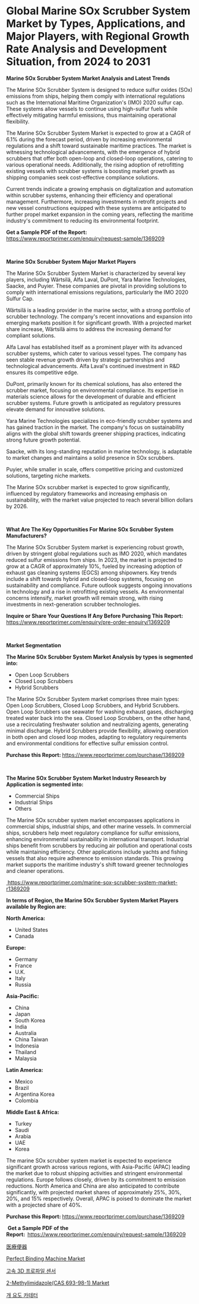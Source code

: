 <p><h1>Global Marine SOx Scrubber System Market by Types, Applications, and Major Players, with Regional Growth Rate Analysis and Development Situation, from 2024 to 2031</h1></p><p><strong>Marine SOx Scrubber System Market Analysis and Latest Trends</strong></p>
<p><p>The Marine SOx Scrubber System is designed to reduce sulfur oxides (SOx) emissions from ships, helping them comply with international regulations such as the International Maritime Organization's (IMO) 2020 sulfur cap. These systems allow vessels to continue using high-sulfur fuels while effectively mitigating harmful emissions, thus maintaining operational flexibility. </p><p>The Marine SOx Scrubber System Market is expected to grow at a CAGR of 6.1% during the forecast period, driven by increasing environmental regulations and a shift toward sustainable maritime practices. The market is witnessing technological advancements, with the emergence of hybrid scrubbers that offer both open-loop and closed-loop operations, catering to various operational needs. Additionally, the rising adoption of retrofitting existing vessels with scrubber systems is boosting market growth as shipping companies seek cost-effective compliance solutions. </p><p>Current trends indicate a growing emphasis on digitalization and automation within scrubber systems, enhancing their efficiency and operational management. Furthermore, increasing investments in retrofit projects and new vessel constructions equipped with these systems are anticipated to further propel market expansion in the coming years, reflecting the maritime industry's commitment to reducing its environmental footprint.</p></p>
<p><strong>Get a Sample PDF of the Report:&nbsp;</strong> <a href="https://www.reportprimer.com/enquiry/request-sample/1369209">https://www.reportprimer.com/enquiry/request-sample/1369209</a></p>
<p>&nbsp;</p>
<p><strong>Marine SOx Scrubber System Major Market Players</strong></p>
<p><p>The Marine SOx Scrubber System Market is characterized by several key players, including Wärtsilä, Alfa Laval, DuPont, Yara Marine Technologies, Saacke, and Puyier. These companies are pivotal in providing solutions to comply with international emissions regulations, particularly the IMO 2020 Sulfur Cap.</p><p>Wärtsilä is a leading provider in the marine sector, with a strong portfolio of scrubber technology. The company's recent innovations and expansion into emerging markets position it for significant growth. With a projected market share increase, Wärtsilä aims to address the increasing demand for compliant solutions.</p><p>Alfa Laval has established itself as a prominent player with its advanced scrubber systems, which cater to various vessel types. The company has seen stable revenue growth driven by strategic partnerships and technological advancements. Alfa Laval's continued investment in R&D ensures its competitive edge.</p><p>DuPont, primarily known for its chemical solutions, has also entered the scrubber market, focusing on environmental compliance. Its expertise in materials science allows for the development of durable and efficient scrubber systems. Future growth is anticipated as regulatory pressures elevate demand for innovative solutions.</p><p>Yara Marine Technologies specializes in eco-friendly scrubber systems and has gained traction in the market. The company's focus on sustainability aligns with the global shift towards greener shipping practices, indicating strong future growth potential.</p><p>Saacke, with its long-standing reputation in marine technology, is adaptable to market changes and maintains a solid presence in SOx scrubbers.</p><p>Puyier, while smaller in scale, offers competitive pricing and customized solutions, targeting niche markets.</p><p>The Marine SOx scrubber market is expected to grow significantly, influenced by regulatory frameworks and increasing emphasis on sustainability, with the market value projected to reach several billion dollars by 2026.</p></p>
<p>&nbsp;</p>
<p><strong>What Are The Key Opportunities For Marine SOx Scrubber System Manufacturers?</strong></p>
<p><p>The Marine SOx Scrubber System market is experiencing robust growth, driven by stringent global regulations such as IMO 2020, which mandates reduced sulfur emissions from ships. In 2023, the market is projected to grow at a CAGR of approximately 10%, fueled by increasing adoption of exhaust gas cleaning systems (EGCS) among shipowners. Key trends include a shift towards hybrid and closed-loop systems, focusing on sustainability and compliance. Future outlook suggests ongoing innovations in technology and a rise in retrofitting existing vessels. As environmental concerns intensify, market growth will remain strong, with rising investments in next-generation scrubber technologies.</p></p>
<p><strong>Inquire or Share Your Questions If Any Before Purchasing This Report:</strong> <a href="https://www.reportprimer.com/enquiry/pre-order-enquiry/1369209">https://www.reportprimer.com/enquiry/pre-order-enquiry/1369209</a></p>
<p>&nbsp;</p>
<p><strong>Market Segmentation</strong></p>
<p><strong>The Marine SOx Scrubber System Market Analysis by types is segmented into:</strong></p>
<p><ul><li>Open Loop Scrubbers</li><li>Closed Loop Scrubbers</li><li>Hybrid Scrubbers</li></ul></p>
<p><p>The Marine SOx Scrubber System market comprises three main types: Open Loop Scrubbers, Closed Loop Scrubbers, and Hybrid Scrubbers. Open Loop Scrubbers use seawater for washing exhaust gases, discharging treated water back into the sea. Closed Loop Scrubbers, on the other hand, use a recirculating freshwater solution and neutralizing agents, generating minimal discharge. Hybrid Scrubbers provide flexibility, allowing operation in both open and closed loop modes, adapting to regulatory requirements and environmental conditions for effective sulfur emission control.</p></p>
<p><strong>Purchase this Report:&nbsp;</strong><a href="https://www.reportprimer.com/purchase/1369209">https://www.reportprimer.com/purchase/1369209</a></p>
<p>&nbsp;</p>
<p><strong>The Marine SOx Scrubber System Market Industry Research by Application is segmented into:</strong></p>
<p><ul><li>Commercial Ships</li><li>Industrial Ships</li><li>Others</li></ul></p>
<p><p>The Marine SOx scrubber system market encompasses applications in commercial ships, industrial ships, and other marine vessels. In commercial ships, scrubbers help meet regulatory compliance for sulfur emissions, enhancing environmental sustainability in international transport. Industrial ships benefit from scrubbers by reducing air pollution and operational costs while maintaining efficiency. Other applications include yachts and fishing vessels that also require adherence to emission standards. This growing market supports the maritime industry's shift toward greener technologies and cleaner operations.</p></p>
<p><a href="https://www.reportprimer.com/marine-sox-scrubber-system-market-r1369209">&nbsp;https://www.reportprimer.com/marine-sox-scrubber-system-market-r1369209</a></p>
<p><strong>In terms of Region, the Marine SOx Scrubber System Market Players available by Region are:</strong></p>
<p>
    <p> <strong> North America: </strong>
        <ul>
            <li>United States</li>
            <li>Canada</li>
        </ul>
        </p> 
    <p> <strong> Europe: </strong>
        <ul>
            <li>Germany</li>
            <li>France</li>
            <li>U.K.</li>
            <li>Italy</li>
            <li>Russia</li>
        </ul>
        </p> 
    <p> <strong> Asia-Pacific: </strong>
        <ul>
            <li>China</li>
            <li>Japan</li>
            <li>South Korea</li>
            <li>India</li>
            <li>Australia</li>
            <li>China Taiwan</li>
            <li>Indonesia</li>
            <li>Thailand</li>
            <li>Malaysia</li>
        </ul>
        </p> 
    <p> <strong> Latin America: </strong>
        <ul>
            <li>Mexico</li>
            <li>Brazil</li>
            <li>Argentina Korea</li>
            <li>Colombia</li>
        </ul>
        </p> 
    <p> <strong> Middle East & Africa: </strong>
        <ul>
            <li>Turkey</li>
            <li>Saudi</li>
            <li>Arabia</li>
            <li>UAE</li>
            <li>Korea</li>
        </ul>
    </p>
    </p>
<p><p>The marine SOx scrubber system market is expected to experience significant growth across various regions, with Asia-Pacific (APAC) leading the market due to robust shipping activities and stringent environmental regulations. Europe follows closely, driven by its commitment to emission reductions. North America and China are also anticipated to contribute significantly, with projected market shares of approximately 25%, 30%, 20%, and 15% respectively. Overall, APAC is poised to dominate the market with a projected share of 40%.</p></p>
<p><strong>Purchase this Report: </strong><a href="https://www.reportprimer.com/purchase/1369209">https://www.reportprimer.com/purchase/1369209</a></p>
<p>&nbsp;<strong>Get a Sample PDF of the Report:&nbsp;&nbsp;</strong><a href="https://www.reportprimer.com/enquiry/request-sample/1369209">https://www.reportprimer.com/enquiry/request-sample/1369209</a></p>
<p><strong></strong></p>
<p><p><a href="https://medium.com/@eduardokirlin2023/%E5%8C%BB%E7%99%82%E7%94%A8%E3%83%88%E3%82%A4%E3%83%AC%E5%B8%82%E5%A0%B4%E3%81%AE%E8%A6%8F%E6%A8%A1-%E6%88%90%E9%95%B7-%E6%A5%AD%E7%95%8C%E5%88%86%E6%9E%90-%E5%B8%82%E5%A0%B4%E3%82%BB%E3%82%B0%E3%83%A1%E3%83%B3%E3%83%86%E3%83%BC%E3%82%B7%E3%83%A7%E3%83%B3%E3%81%8A%E3%82%88%E3%81%B3%E5%9C%B0%E5%9F%9F%E5%88%A5%E3%81%AE%E3%82%A4%E3%83%B3%E3%82%B5%E3%82%A4%E3%83%88-2031%E5%B9%B4%E3%81%BE%E3%81%A7%E3%81%AE%E4%BA%88%E6%B8%AC-f08abacceeb5">医療便器</a></p><p><a href="https://www.linkedin.com/pulse/global-perfect-binding-machine-market-exploring-share-trends-ckxpf?trackingId=moUl%2BS6jS06Uc72jFD8cLw%3D%3D">Perfect Binding Machine Market</a></p><p><a href="https://medium.com/@caoimheohagan96/%EA%B3%A0%EC%86%8D-3d-%ED%94%84%EB%A1%9C%ED%8C%8C%EC%9D%BC-%EC%84%BC%EC%84%9C-%EC%8B%9C%EC%9E%A5-%EA%B0%9C%EC%9A%94-2024%EB%85%84%EB%B6%80%ED%84%B0-2031%EB%85%84%EA%B9%8C%EC%A7%80%EC%9D%98-%EA%B8%80%EB%A1%9C%EB%B2%8C-%EC%8B%9C%EC%9E%A5-%EB%8F%99%ED%96%A5-%EB%B0%8F-%ED%96%A5%ED%9B%84-%EC%A0%84%EB%A7%9D-9840cf4a2102">고속 3D 프로파일 센서</a></p><p><a href="https://issuu.com/reportprime-2/docs/2-methylimidazolecas-693-98-1-marke_df5b2963de4d23">2-Methylimidazole(CAS 693-98-1) Market</a></p><p><a href="https://medium.com/@caoimheohagan96/%EA%B0%95%EC%95%84%EC%A7%80-%EC%9A%94%EB%8F%84-%EC%B9%B4%ED%85%8C%ED%84%B0-%EC%8B%9C%EC%9E%A5-%EA%B7%9C%EB%AA%A8-%EB%B0%8F-%EC%A0%90%EC%9C%A0%EC%9C%A8-%EB%B6%84%EC%84%9D-%EC%84%B1%EC%9E%A5-%EB%8F%99%ED%96%A5-%EB%B0%8F-2024-2031%EB%85%84-%EC%A0%84%EB%A7%9D-904962fc0899">개 요도 카테터</a></p></p>